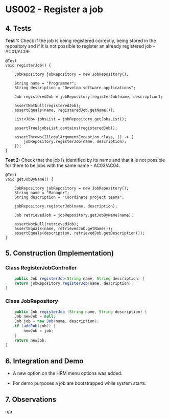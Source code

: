 # US002 - Register a job

## 4. Tests

**Test 1:** Check if the job is being registered correctly, being stored in the repository and if it is not possible to register an already registered job - AC01/AC09.

    @Test
    void registerJob() {

        JobRepository jobRepository = new JobRepository();

        String name = "Programmer";
        String description = "Develop software applications";
       
        Job registeredJob = jobRepository.registerJob(name, description);

        assertNotNull(registeredJob);
        assertEquals(name, registeredJob.getName());

        List<Job> jobsList = jobRepository.getJobsList();

        assertTrue(jobsList.contains(registeredJob));

        assertThrows(IllegalArgumentException.class, () -> {
            jobRepository.registerJob(name, description);
        });
    }


**Test 2:** Check that the job is identified by its name and that it is not possible for there to be jobs with the same name - AC03/AC04.

    @Test
    void getJobByName() {

        JobRepository jobRepository = new JobRepository();
        String name = "Manager";
        String description = "Coordinate project teams";
        
        jobRepository.registerJob(name, description);

        Job retrievedJob = jobRepository.getJobByName(name);

        assertNotNull(retrievedJob);
        assertEquals(name, retrievedJob.getName());
        assertEquals(description, retrievedJob.getDescription());
    }



## 5. Construction (Implementation)

### Class RegisterJobController

```java
    public Job registerJob(String name, String description) {
    return jobRepository.registerJob(name, description);
}

```

### Class JobRepository

```java
    public Job registerJob (String name, String description) {
    Job newJob = null;
    Job job = new Job(name, description);
    if (addJob(job)) {
        newJob = job;
    }
    return newJob;
}

```


## 6. Integration and Demo 

* A new option on the HRM menu options was added.

* For demo purposes a job are bootstrapped while system starts.


## 7. Observations

n/a